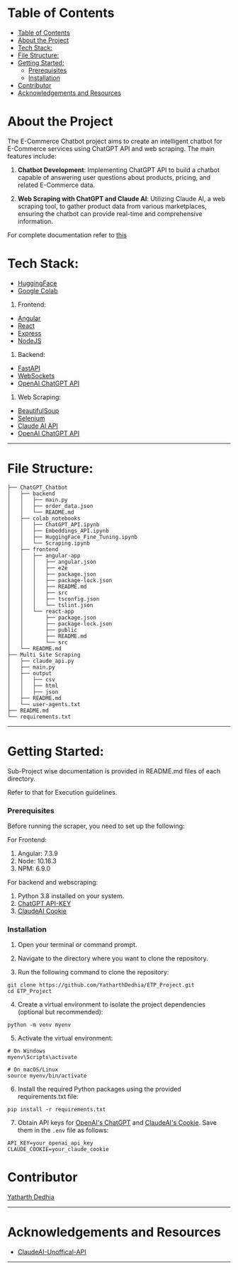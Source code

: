 # Table of Contents

- [Table of Contents](#table-of-contents)
- [About the Project](#about-the-project)
- [Tech Stack:](#tech-stack)
- [File Structure:](#file-structure)
- [Getting Started:](#getting-started)
    - [Prerequisites](#prerequisites)
    - [Installation](#installation)
- [Contributor](#contributor)
- [Acknowledgements and Resources](#acknowledgements-and-resources)

# About the Project
The E-Commerce Chatbot project aims to create an intelligent chatbot for E-Commerce services using ChatGPT API and web scraping. The main features include:

1. **Chatbot Development**: Implementing ChatGPT API to build a chatbot capable of answering user questions about products, pricing, and related E-Commerce data.

2. **Web Scraping with ChatGPT and Claude AI**: Utilizing Claude AI, a web scraping tool, to gather product data from various marketplaces, ensuring the chatbot can provide real-time and comprehensive information.

For complete documentation refer to [this](https://docs.google.com/document/d/1uAZZL3bvEttKxy8AnbLMoaNu-gRMScQmYXSafIey-Zw/edit?usp=sharing)

# Tech Stack:

* [HuggingFace](https://huggingface.co/)
* [Google Colab](https://colab.research.com)
  
1. Frontend:
* [Angular](https://angular.io/)
* [React](https://reactjs.org/)
* [Express](https://expressjs.com/)
* [NodeJS](https://nodejs.org/)
  

1. Backend:
* [FastAPI](https://fastapi.tiangolo.com/)
* [WebSockets](https://developer.mozilla.org/en-US/docs/Web/API/WebSockets_API)
* [OpenAI ChatGPT API](https://platform.openai.com/docs/)

1. Web Scraping:

* [BeautifulSoup](https://www.crummy.com/software/BeautifulSoup/bs4/doc/)
* [Selenium](https://www.selenium.dev/)
* [Claude AI API](https://www.anthropic.com/)
* [OpenAI ChatGPT API](https://platform.openai.com/docs/)
---

# File Structure:
```
├── ChatGPT_Chatbot
│   ├── backend
│   │   ├── main.py
│   │   ├── order_data.json
│   │   └── README.md
│   ├── colab_notebooks
│   │   ├── ChatGPT_API.ipynb
│   │   ├── Embeddings_API.ipynb
│   │   ├── HuggingFace_Fine_Tuning.ipynb
│   │   └── Scraping.ipynb
│   ├── frontend
│   │   ├── angular-app
│   │   │   ├── angular.json
│   │   │   ├── e2e
│   │   │   ├── package.json
│   │   │   ├── package-lock.json
│   │   │   ├── README.md
│   │   │   ├── src
│   │   │   ├── tsconfig.json
│   │   │   └── tslint.json
│   │   └── react-app
│   │       ├── package.json
│   │       ├── package-lock.json
│   │       ├── public
│   │       ├── README.md
│   │       └── src
│   └── README.md
├── Multi Site Scraping
│   ├── claude_api.py
│   ├── main.py
│   ├── output
│   │   ├── csv
│   │   ├── html
│   │   ├── json
│   ├── README.md
│   └── user-agents.txt
├── README.md
└── requirements.txt
```

---

# Getting Started:
Sub-Project wise documentation is provided in README.md files of each directory.

Refer to that for Execution guidelines.

### Prerequisites

Before running the scraper, you need to set up the following:

For Frontend:
1. Angular: 7.3.9
2. Node: 10.16.3
3. NPM: 6.9.0

For backend and webscraping:
1. Python 3.8 installed on your system.
2. [ChatGPT API-KEY](https://platform.openai.com/account/api-keys)
3. [ClaudeAI Cookie](https://github.com/KoushikNavuluri/Claude-API#usage)

### Installation

1. Open your terminal or command prompt.

2. Navigate to the directory where you want to clone the repository.

3. Run the following command to clone the repository:

```shell
git clone https://github.com/YatharthDedhia/ETP_Project.git
cd ETP_Project
```
4. Create a virtual environment to isolate the project dependencies (optional but recommended):

```shell
python -m venv myenv
```

5. Activate the virtual environment:

```shell
# On Windows
myenv\Scripts\activate

# On macOS/Linux
source myenv/bin/activate
```

6. Install the required Python packages using the provided requirements.txt file:

```shell
pip install -r requirements.txt
```

7. Obtain API keys for [OpenAI's ChatGPT](https://platform.openai.com/account/api-keys) and [ClaudeAI's Cookie](https://github.com/KoushikNavuluri/Claude-API#usage). Save them in the `.env` file as follows:

```
API_KEY=your_openai_api_key
CLAUDE_COOKIE=your_claude_cookie
```

# Contributor
[Yatharth Dedhia](https://github.com/YatharthDedhia)

---

# Acknowledgements and Resources
* [ClaudeAI-Unoffical-API](https://github.com/KoushikNavuluri/Claude-API)
---
